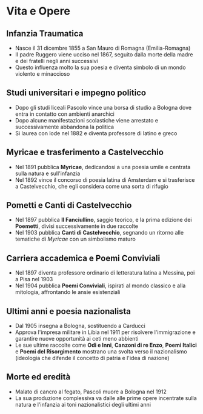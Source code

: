 # Vita e Opere

## Infanzia Traumatica
- Nasce il 31 dicembre 1855 a San Mauro di Romagna (Emilia-Romagna)
- Il padre Ruggero viene ucciso nel 1867, seguito dalla morte della madre e dei fratelli negli anni successivi
- Questo influenza molto la sua poesia e diventa simbolo di un mondo violento e minaccioso

## Studi universitari e impegno politico
- Dopo gli studi liceali Pascolo vince una borsa di studio a Bologna dove entra in contatto con ambienti anarchici
- Dopo alcune manifestazioni scolastiche viene arrestato e successivamente abbandona la politica
- Si laurea con lode nel 1882 e diventa professore di latino e greco

## Myricae e trasferimento a Castelvecchio
- Nel 1891 pubblica **Myricae**, dedicandosi a una poesia umile e centrata sulla natura e sull'infanzia
- Nel 1892 vince il concorso di poesia latina di Amsterdam e si trasferisce a Castelvecchio, che egli considera
come una sorta di rifugio

## Pometti e Canti di Castelvecchio
- Nel 1897 pubblica **Il Fanciullino**, saggio teorico, e la prima edizione dei **Poemetti**, divisi successivamente
in due raccolte
- Nel 1903 pubblica **Canti di Castelvecchio**, segnando un ritorno alle tematiche di _Myricae_ con un simbolismo
maturo

## Carriera accademica e Poemi Conviviali
- Nel 1897 diventa professore ordinario di letteratura latina a Messina, poi a Pisa nel 1903
- Nel 1904 pubblica **Poemi Conviviali**, ispirati al mondo classico e alla mitologia, affrontando le ansie
esistenziali

## Ultimi anni e poesia nazionalista
- Dal 1905 insegna a Bologna, sostituendo a Carducci
- Approva l'impresa militare in Libia nel 1911 per risolvere l'immigrazione e garantire nuove opportunità ai
ceti meno abbienti
- Le sue ultime raccolte come **Odi e Inni**, **Canzoni di re Enzo**, **Poemi Italici** e **Poemi del Risorgimento**
mostrano una svolta verso il nazionalismo (ideologia che difende il concetto di patria e l'idea di nazione)

## Morte ed eredità
- Malato di cancro al fegato, Pascoli muore a Bologna nel 1912
- La sua produzione complessiva va dalle alle prime opere incentrate sulla natura e l'infanzia ai toni nazionalistici
degli ultimi anni
